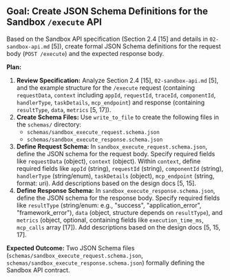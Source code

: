 ## Goal: Create JSON Schema Definitions for the Sandbox `/execute` API

Based on the Sandbox API specification (Section 2.4 [15] and details in `02-sandbox-api.md` [5]), create formal JSON Schema definitions for the request body (`POST /execute`) and the expected response body.

**Plan:**

1.  **Review Specification:** Analyze Section 2.4 [15], `02-sandbox-api.md` [5], and the example structure for the `/execute` request (containing `requestData`, `context` including `appId`, `requestId`, `traceId`, `componentId`, `handlerType`, `taskDetails`, `mcp_endpoint`) and response (containing `resultType`, `data`, `metrics` [5, 17]).
2.  **Create Schema Files:** Use `write_to_file` to create the following files in the `schemas/` directory:
    *   `schemas/sandbox_execute_request.schema.json`
    *   `schemas/sandbox_execute_response.schema.json`
3.  **Define Request Schema:** In `sandbox_execute_request.schema.json`, define the JSON schema for the request body. Specify required fields like `requestData` (object), `context` (object). Within `context`, define required fields like `appId` (string), `requestId` (string), `componentId` (string), `handlerType` (string/enum), `taskDetails` (object), `mcp_endpoint` (string, format: uri). Add descriptions based on the design docs [5, 15].
4.  **Define Response Schema:** In `sandbox_execute_response.schema.json`, define the JSON schema for the response body. Specify required fields like `resultType` (string/enum: e.g., "success", "application_error", "framework_error"), `data` (object, structure depends on `resultType`), and `metrics` (object, optional, containing fields like `execution_time_ms`, `mcp_calls` array [17]). Add descriptions based on the design docs [5, 15, 17].

**Expected Outcome:** Two JSON Schema files (`schemas/sandbox_execute_request.schema.json`, `schemas/sandbox_execute_response.schema.json`) formally defining the Sandbox API contract.